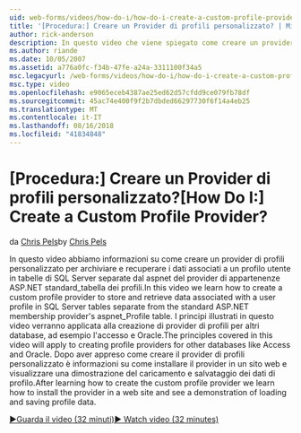 ```yaml
---
uid: web-forms/videos/how-do-i/how-do-i-create-a-custom-profile-provider
title: '[Procedura:] Creare un Provider di profili personalizzato? | Microsoft Docs'
author: rick-anderson
description: In questo video che viene spiegato come creare un provider di profili personalizzato per archiviare e recuperare i dati associati a un profilo utente in tabelle di SQL Server diverse da t...
ms.author: riande
ms.date: 10/05/2007
ms.assetid: a776a0fc-f34b-47fe-a24a-3311100f34a5
msc.legacyurl: /web-forms/videos/how-do-i/how-do-i-create-a-custom-profile-provider
msc.type: video
ms.openlocfilehash: e9065eceb4387ae25ed62d57cfdd9ce079fb78df
ms.sourcegitcommit: 45ac74e400f9f2b7dbded66297730f6f14a4eb25
ms.translationtype: MT
ms.contentlocale: it-IT
ms.lasthandoff: 08/16/2018
ms.locfileid: "41834848"
---
```

<a name="how-do-i-create-a-custom-profile-provider"></a><span data-ttu-id="5c35a-104">[Procedura:] Creare un Provider di profili personalizzato?</span><span class="sxs-lookup"><span data-stu-id="5c35a-104">[How Do I:] Create a Custom Profile Provider?</span></span>
====================
<span data-ttu-id="5c35a-105">da [Chris Pels](https://twitter.com/chrispels)</span><span class="sxs-lookup"><span data-stu-id="5c35a-105">by [Chris Pels](https://twitter.com/chrispels)</span></span>

<span data-ttu-id="5c35a-106">In questo video abbiamo informazioni su come creare un provider di profili personalizzato per archiviare e recuperare i dati associati a un profilo utente in tabelle di SQL Server separate dal aspnet del provider di appartenenze ASP.NET standard\_tabella dei profili.</span><span class="sxs-lookup"><span data-stu-id="5c35a-106">In this video we learn how to create a custom profile provider to store and retrieve data associated with a user profile in SQL Server tables separate from the standard ASP.NET membership provider's aspnet\_Profile table.</span></span> <span data-ttu-id="5c35a-107">I principi illustrati in questo video verranno applicata alla creazione di provider di profili per altri database, ad esempio l'accesso e Oracle.</span><span class="sxs-lookup"><span data-stu-id="5c35a-107">The principles covered in this video will apply to creating profile providers for other databases like Access and Oracle.</span></span> <span data-ttu-id="5c35a-108">Dopo aver appreso come creare il provider di profili personalizzato è informazioni su come installare il provider in un sito web e visualizzare una dimostrazione del caricamento e salvataggio dei dati di profilo.</span><span class="sxs-lookup"><span data-stu-id="5c35a-108">After learning how to create the custom profile provider we learn how to install the provider in a web site and see a demonstration of loading and saving profile data.</span></span>

[<span data-ttu-id="5c35a-109">&#9654;Guarda il video (32 minuti)</span><span class="sxs-lookup"><span data-stu-id="5c35a-109">&#9654; Watch video (32 minutes)</span></span>](https://channel9.msdn.com/Blogs/ASP-NET-Site-Videos/how-do-i-create-a-custom-profile-provider)
